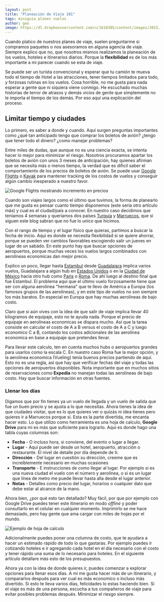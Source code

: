 ```yaml
---
layout: post
title: "Planeación de Viaje 101"
tags: miniguia planes vuelos
author: geo
image: https://dl.dropboxusercontent.com/u/1610385/content/images/2015/03/Ejemplo-1.png
---
```

Cuando platico de nuestros planes de viaje, suelen preguntarme si compramos paquetes o nos asesoramos en alguna agencia de viaje. Siempre explico que no, que nosotros mismos realizamos la planeación de los vuelos, hoteles e itinerarios diarios. Porque la **flexibilidad** es de los más importante a mi parecer cuando se esta de viaje.

Se puede ser un turista convencional y esperar que tu camión te mueva todo el tiempo de Hotel a las atracciones, tener tiempos limitados para todo, y forzosas rutinas en los vuelos. Cosa horrible, no me gusta para nada esperar a gente que ni siquiera viene conmigo. He escuchado muchas historias de terror de atrasos y demás vicios de gente que simplemente no le importa el tiempo de los demás. Por eso aquí una explicación del proceso.

## Limitar tiempo y ciudades

Lo primero, es saber a donde y cuando. Aquí surgen preguntas importantes como ¿qué tan anticipado tengo que comprar los boletos de avión? ¿tengo que tener todo el dinero? ¿como manejar problemas?

Entre miles de dudas, que aunque no es una ciencia exacta, se intenta hacer lo mejor para minimizar el riesgo. Nosotros procuramos apartar los boletos de avión con unos 3 meses de anticipación, hay quienes afirman que se necesita más o menos tiempo, la verdad que es dificil saber el comportamiento de los precios de boletos de avión. Se puede usar [Google Flights](http://flights.google.com) o [Kayak](http://www.kayak.com.mx) para mantener tracking de los costos de vuelos y conseguir algún cambio inesperado a nuestro favor.

![Google Flights mostrando incremento en precios](https://dl.dropboxusercontent.com/u/1610385/content/images/2015/03/Google.png)

Cuando son viajes largos como el último que tuvimos, la forma de planearlo que me gusta es pensar cuanto tiempo disponemos (este sería otro artículo más) y cual es el ciudad/país a conocer. En nuestro caso decidimos que teníamos 4 semanas y queríamos dos países [Turquía](/tag/turquia) y [Marruecos](/tag/marruecos), que si siguen este blog sabran que no fue lo unico que hicimos.

Con el rango de tiempo y el lugar físico que quieras, partimos a buscar la fecha de inicio. Aquí es donde se necesita flexibilidad si se quiere ahorrar, porque se pueden ver cambios favorables escogiendo salir un jueves en lugar de un sabádo. En este punto hay que buscar opciones de aeropuertos, porque muchas veces los vuelos largos combinados con aerolíneas economicas dan mejor precio. 

Explico un poco, llegar hasta [Estambul](/tag/estambul) desde [Guadalajara](/tag/guadalajara) implica varios vuelos, Guadalajara a algún hub en [Estados Unidos](/tag/estados-unidos) o en la [Ciudad de México](/tag/df) hacía otro hub como [Paris](/tag/paris) o [Roma](/tag/roma). De ahí luego al destino final que fue Estambul. El problema aquí que el último vuelo forzosamente tiene que ser con alguna aerolinea "hermana" que te llevo de América a Europa (los famosos grupos de las aerolineas), y en este tipo de vuelos no son siempre los más baratos. En especial en Europa que hay muchas aerolíneas de bajo costo.

Claro que si aún vives con la idea de que salir de viaje implica llevar 40 kilogramos de equipaje, esto no te ayuda nada. Porque el precio de equipaje en aerolíneas economicas se dispara mucho. Así que la tarea consiste en calcular el costo de A a B versus el costo de A a C y luego economico C a B, contando los costos adicionales de las aerolínea economica en base a equipaje que pretendes llevar.

Para llevar este calculo, ten en cuenta muchos hubs o aeropuertos grandes para usarlos como la escala C. En nuestro caso Roma fue la mejor opción, y la aerolínea economica (Vueling) tenía buenos precios partiendo de aquí. Esto no es una regla, así que hay que verificar fechas del viaje y todas las opciones de aeropuertos disponibles. Nota importante que en muchos sitios de reservaciones como **Expedia** no manejan todas las aerolíneas de bajo costo. Hay que buscar información en otras fuentes.

### Llenar los días

Digamos que por fin tienes ya un vuelo de llegada y un vuelo de salida que fue un buen precio y se ajusta a lo que necesitas. Ahora tienes la idea de que ciudades visitar, que es lo que quieres ver o quizás ni idea tienes pero quieres ir a Marruecos porque si. Esta es la parte divertida, me encanta hacer esto. Lo que utilizo como herramienta es una hoja de calculo, **Google Drive** para mi es más que suficiente para lograrlo. Aquí es donde hago una tabla cuyas columnas son:

* **Fecha**	- O incluso hora, si conviene, del evento o lugar a llegar.
* **Lugar** - Aquí puede ser desde un hotel, aeropuerto, atracción o restaurante. El nivel de detalle por día depende de ti.	
* **Dirección** - Del lugar en cuestión su dirección, creeme que es increíblemente necesario en muchas ocasiones	
* **Transporte** - E instrucciones de como llegar al lugar. Por ejemplo si es una nueva ciudad el vuelo con el número y aerolínea, o si es un lugar que línea de metro me puede llevar hasta alla desde el lugar anterior.	
* **Notas** - Detalles como precio del lugar, horarios o cualquier dato que debe estar al alcance de la mano.

Ahora bien, ¿por qué esto tan detallado? Muy fácil, por que por ejemplo con Google Drive puedes tener este itinerario en modo *offline* y poder consultarlo en el celular en cualquier momento. Imprimirlo se me hace demasiado, pero hay gente que ama cargar con miles de hojas por el mundo.

![Ejemplo de hoja de calculo](https://dl.dropboxusercontent.com/u/1610385/content/images/2015/03/Ejemplo.png)

Adicionalmente puedes poner una columna de costo, que te ayudara a hacer un estimado rápido de todo lo que gastaras. Por ejemplo puedes ir cotizando hoteles e ir agregando cada hotel en el día necesario con el costo y tener rápido una suma de lo necesario para hoteles. En el siguiente artículo detallare más esto de los presupuestos.

Ahora ya con la idea de donde quieres ir, puedes comenzar a explorar opciones para llenar esos días. A mi me gusta hacer más de un itinerario, y compararlos después para ver cual es más economico o incluso más divertido. Si esto te lleva varios días, felicidades lo estas haciendo bien. Si el viaje es más de una persona, escucha a tus compañeros de viaje para evitar posibles problemas después. Minimizar el riesgo siempre.
